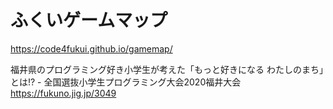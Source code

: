 # ふくいゲームマップ
https://code4fukui.github.io/gamemap/  

福井県のプログラミング好き小学生が考えた「もっと好きになる わたしのまち」とは!? - 全国選抜小学生プログラミング大会2020福井大会  
https://fukuno.jig.jp/3049  



